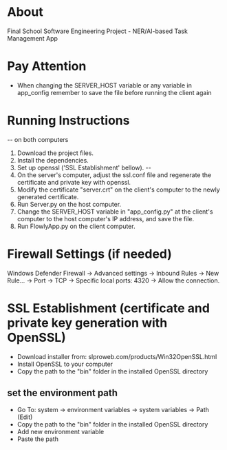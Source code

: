 # About
Final School Software Engineering Project - NER/AI-based Task Management App

# Pay Attention
* When changing the SERVER_HOST variable or any variable in app_config remember to save the file before running the client again

# Running Instructions
-- on both computers
1. Download the project files.
2. Install the dependencies.
3. Set up openssl ('SSL Establishment' bellow).
--
3. On the server's computer, adjust the ssl.conf file and regenerate the certificate and private key with openssl.
4. Modify the certificate "server.crt" on the client's computer to the newly generated certificate.
5. Run Server.py on the host computer.
6. Change the SERVER_HOST variable in "app_config.py" at the client's computer to the host computer's IP address, and save the file.
7. Run FlowlyApp.py on the client computer.

# Firewall Settings (if needed)
Windows Defender Firewall -> Advanced settings -> Inbound Rules -> New Rule... -> Port -> TCP -> Specific local ports: 4320 -> Allow the connection.

# SSL Establishment (certificate and private key generation with OpenSSL)
* Download installer from: slproweb.com/products/Win32OpenSSL.html
* Install OpenSSL to your computer
* Copy the path to the "bin" folder in the installed OpenSSL directory
## set the environment path
* Go To:
system -> environment variables -> system variables -> Path (Edit)
* Copy the path to the "bin" folder in the installed OpenSSL directory
* Add new environment variable
* Paste the path